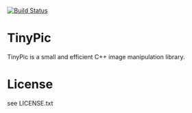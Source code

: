 [![Build Status](https://travis-ci.org/Mathiasb17/TinyPic.svg?branch=master)](https://travis-ci.org/Mathiasb17/TinyPic)

# TinyPic

TinyPic is a small and efficient C++ image manipulation library.

# License

see LICENSE.txt


